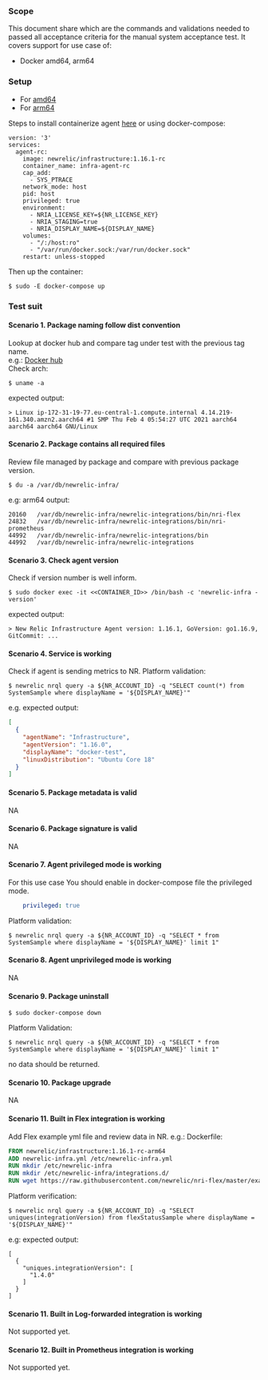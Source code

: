 ### Scope
This document share which are the commands and validations needed to passed all acceptance criteria for the manual system acceptance test.
It covers support for use case of:
* Docker amd64, arm64

### Setup
  - For [amd64](https://app.vagrantup.com/bento/boxes/ubuntu-20.04)
  - For [arm64](https://aws.amazon.com/ec2/graviton/)

Steps to install containerize agent [here](https://hub.docker.com/r/newrelic/infrastructure/) or using docker-compose:
```shell script
version: '3'
services:
  agent-rc:
    image: newrelic/infrastructure:1.16.1-rc
    container_name: infra-agent-rc
    cap_add:
      - SYS_PTRACE
    network_mode: host
    pid: host
    privileged: true
    environment:
      - NRIA_LICENSE_KEY=${NR_LICENSE_KEY}
      - NRIA_STAGING=true
      - NRIA_DISPLAY_NAME=${DISPLAY_NAME}
    volumes:
      - "/:/host:ro"
      - "/var/run/docker.sock:/var/run/docker.sock"
    restart: unless-stopped
```
Then up the container:
```shell script
$ sudo -E docker-compose up
```

### Test suit
#### Scenario 1. Package naming follow dist convention
Lookup at docker hub and compare tag under test with the previous tag name. \
e.g.: [Docker hub](https://hub.docker.com/r/newrelic/infrastructure/tags?page=1&ordering=last_updated) \
Check arch:
```shell script
$ uname -a
```
expected output:
```shell script
> Linux ip-172-31-19-77.eu-central-1.compute.internal 4.14.219-161.340.amzn2.aarch64 #1 SMP Thu Feb 4 05:54:27 UTC 2021 aarch64 aarch64 aarch64 GNU/Linux
```

#### Scenario 2. Package contains all required files
Review file managed by package and compare with previous package version.
```shell script
$ du -a /var/db/newrelic-infra/
```
e.g: arm64 output:
```shell script
20160	/var/db/newrelic-infra/newrelic-integrations/bin/nri-flex
24832	/var/db/newrelic-infra/newrelic-integrations/bin/nri-prometheus
44992	/var/db/newrelic-infra/newrelic-integrations/bin
44992	/var/db/newrelic-infra/newrelic-integrations
```

#### Scenario 3. Check agent version
Check if version number is well inform.
```shell script
$ sudo docker exec -it <<CONTAINER_ID>> /bin/bash -c 'newrelic-infra -version'
```
expected output:
```shell script
> New Relic Infrastructure Agent version: 1.16.1, GoVersion: go1.16.9, GitCommit: ...
```

#### Scenario 4. Service is working
Check if agent is sending metrics to NR.
Platform validation:
```shell script
$ newrelic nrql query -a ${NR_ACCOUNT_ID} -q "SELECT count(*) from SystemSample where displayName = '${DISPLAY_NAME}'"
```
e.g. expected output: 
```json
[
  {
    "agentName": "Infrastructure",
    "agentVersion": "1.16.0",
    "displayName": "docker-test",
    "linuxDistribution": "Ubuntu Core 18"
  }
]
```

#### Scenario 5. Package metadata is valid
NA

#### Scenario 6. Package signature is valid
NA

#### Scenario 7. Agent privileged mode is working
For this use case You should enable in docker-compose file the privileged mode.
```yaml
    privileged: true
```
Platform validation:
```shell script
$ newrelic nrql query -a ${NR_ACCOUNT_ID} -q "SELECT * from SystemSample where displayName = '${DISPLAY_NAME}' limit 1"
```

#### Scenario 8. Agent unprivileged mode is working
NA

#### Scenario 9. Package uninstall
```shell script
$ sudo docker-compose down
```
Platform Validation:
```shell script
$ newrelic nrql query -a ${NR_ACCOUNT_ID} -q "SELECT * from SystemSample where displayName = '${DISPLAY_NAME}' limit 1"
```
no data should be returned.

#### Scenario 10. Package upgrade
NA

#### Scenario 11. Built in Flex integration is working
Add Flex example yml file and review data in NR.
e.g.: Dockerfile:
```Dockerfile
FROM newrelic/infrastructure:1.16.1-rc-arm64
ADD newrelic-infra.yml /etc/newrelic-infra.yml
RUN mkdir /etc/newrelic-infra
RUN mkdir /etc/newrelic-infra/integrations.d/
RUN wget https://raw.githubusercontent.com/newrelic/nri-flex/master/examples/windows/windows-uptime.yml -P /etc/newrelic-infra/integrations.d/
```
Platform verification:
```
$ newrelic nrql query -a ${NR_ACCOUNT_ID} -q "SELECT uniques(integrationVersion) from flexStatusSample where displayName = '${DISPLAY_NAME}'"
```
e.g: expected output:
```
[
  {
    "uniques.integrationVersion": [
      "1.4.0"
    ]
  }
]
```

#### Scenario 11. Built in Log-forwarded integration is working
Not supported yet.

#### Scenario 12. Built in Prometheus integration is working
Not supported yet.
